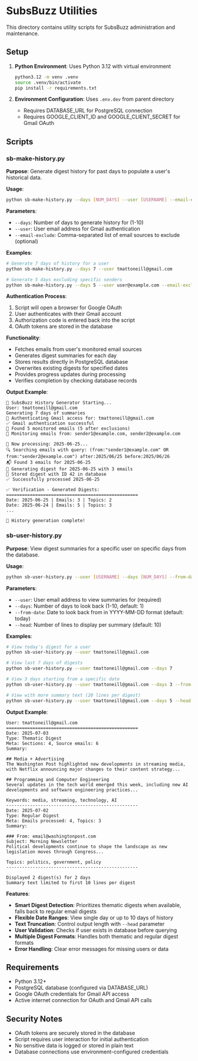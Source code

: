# SubsBuzz Utilities

This directory contains utility scripts for SubsBuzz administration and maintenance.

## Setup

1. **Python Environment**: Uses Python 3.12 with virtual environment
   ```bash
   python3.12 -m venv .venv
   source .venv/bin/activate
   pip install -r requirements.txt
   ```

2. **Environment Configuration**: Uses `.env.dev` from parent directory
   - Requires DATABASE_URL for PostgreSQL connection
   - Requires GOOGLE_CLIENT_ID and GOOGLE_CLIENT_SECRET for Gmail OAuth

## Scripts

### sb-make-history.py

**Purpose**: Generate digest history for past days to populate a user's historical data.

**Usage**:
```bash
python sb-make-history.py --days [NUM_DAYS] --user [USERNAME] --email-exclude [LIST_EMAIL_SOURCES_TO_NOT_INCLUDE]
```

**Parameters**:
- `--days`: Number of days to generate history for (1-10)
- `--user`: User email address for Gmail authentication
- `--email-exclude`: Comma-separated list of email sources to exclude (optional)

**Examples**:
```bash
# Generate 7 days of history for a user
python sb-make-history.py --days 7 --user tmattoneill@gmail.com

# Generate 5 days excluding specific senders
python sb-make-history.py --days 5 --user user@example.com --email-exclude sender1@example.com,sender2@example.com
```

**Authentication Process**:
1. Script will open a browser for Google OAuth
2. User authenticates with their Gmail account
3. Authorization code is entered back into the script
4. OAuth tokens are stored in the database

**Functionality**:
- Fetches emails from user's monitored email sources
- Generates digest summaries for each day
- Stores results directly in PostgreSQL database
- Overwrites existing digests for specified dates
- Provides progress updates during processing
- Verifies completion by checking database records

**Output Example**:
```
🚀 SubsBuzz History Generator Starting...
User: tmattoneill@gmail.com
Generating 7 days of summaries
🔐 Authenticating Gmail access for: tmattoneill@gmail.com
✅ Gmail authentication successful
📧 Found 5 monitored emails (5 after exclusions)
📧 Monitoring emails from: sender1@example.com, sender2@example.com

📅 Now processing: 2025-06-25...
🔍 Searching emails with query: (from:"sender1@example.com" OR from:"sender2@example.com") after:2025/06/25 before:2025/06/26
📬 Found 3 emails for 2025-06-25
🤖 Generating digest for 2025-06-25 with 3 emails
💾 Stored digest with ID 42 in database
✅ Successfully processed 2025-06-25

✅ Verification - Generated Digests:
==================================================
Date: 2025-06-25 | Emails: 3 | Topics: 2
Date: 2025-06-24 | Emails: 5 | Topics: 3
...

🎉 History generation complete!
```

### sb-user-history.py

**Purpose**: View digest summaries for a specific user on specific days from the database.

**Usage**:
```bash
python sb-user-history.py --user [USERNAME] --days [NUM_DAYS] --from-date [DATE] --head [LINES_TO_DISPLAY]
```

**Parameters**:
- `--user`: User email address to view summaries for (required)
- `--days`: Number of days to look back (1-10, default: 1)
- `--from-date`: Date to look back from in YYYY-MM-DD format (default: today)
- `--head`: Number of lines to display per summary (default: 10)

**Examples**:
```bash
# View today's digest for a user
python sb-user-history.py --user tmattoneill@gmail.com

# View last 7 days of digests
python sb-user-history.py --user tmattoneill@gmail.com --days 7

# View 3 days starting from a specific date
python sb-user-history.py --user tmattoneill@gmail.com --days 3 --from-date 2025-07-01

# View with more summary text (20 lines per digest)
python sb-user-history.py --user tmattoneill@gmail.com --days 5 --head 20
```

**Output Example**:
```
User: tmattoneill@gmail.com
==================================================
Date: 2025-07-03
Type: Thematic Digest
Meta: Sections: 4, Source emails: 6
Summary:

## Media + Advertising
The Washington Post highlighted new developments in streaming media, with Netflix announcing major changes to their content strategy...

## Programming and Computer Engineering  
Several updates in the tech world emerged this week, including new AI developments and software engineering practices...

Keywords: media, streaming, technology, AI
--------------------------------------------------
Date: 2025-07-02
Type: Regular Digest
Meta: Emails processed: 4, Topics: 3
Summary:

### From: email@washingtonpost.com
Subject: Morning Newsletter
Political developments continue to shape the landscape as new legislation moves through Congress...

Topics: politics, government, policy
--------------------------------------------------

Displayed 2 digest(s) for 2 days
Summary text limited to first 10 lines per digest
```

**Features**:
- **Smart Digest Detection**: Prioritizes thematic digests when available, falls back to regular email digests
- **Flexible Date Ranges**: View single day or up to 10 days of history
- **Text Truncation**: Control output length with `--head` parameter
- **User Validation**: Checks if user exists in database before querying
- **Multiple Digest Formats**: Handles both thematic and regular digest formats
- **Error Handling**: Clear error messages for missing users or data

## Requirements

- Python 3.12+
- PostgreSQL database (configured via DATABASE_URL)
- Google OAuth credentials for Gmail API access
- Active internet connection for OAuth and Gmail API calls

## Security Notes

- OAuth tokens are securely stored in the database
- Script requires user interaction for initial authentication
- No sensitive data is logged or stored in plain text
- Database connections use environment-configured credentials